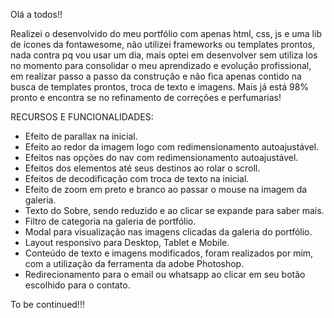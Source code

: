 ﻿Olá a todos!!

Realizei o desenvolvido do meu portfólio com apenas html, css, js e uma lib de ícones da fontawesome, não utilizei frameworks ou templates prontos, nada contra pq vou usar um dia, mais optei em desenvolver sem utiliza los no momento para consolidar o meu aprendizado e evolução profissional, em realizar passo a passo da construção e não fica apenas contido na busca de templates prontos, troca de texto e imagens. Mais já está 98% pronto e encontra se no refinamento de correções e perfumarias!

RECURSOS E FUNCIONALIDADES:

- Efeito de parallax na inicial.
- Efeito ao redor da imagem logo com redimensionamento autoajustável.
- Efeitos nas opções do nav com redimensionamento autoajustável.
- Efeitos dos elementos até seus destinos ao rolar o scroll.
- Efeitos de decodificação com troca de texto na inicial.
- Efeito de zoom em preto e branco ao passar o mouse na imagem da galeria.
- Texto do Sobre, sendo reduzido e ao clicar se expande para saber mais.
- Filtro de categoria na galeria de portfólio.
- Modal para visualização nas imagens clicadas da galeria do portfólio.
- Layout responsivo para Desktop, Tablet e Mobile.
- Conteúdo de texto e imagens modificados, foram realizados por mim, com a utilização da ferramenta da adobe Photoshop.
- Redirecionamento para o email ou whatsapp ao clicar em seu botão escolhido para o contato.

To be continued!!!


